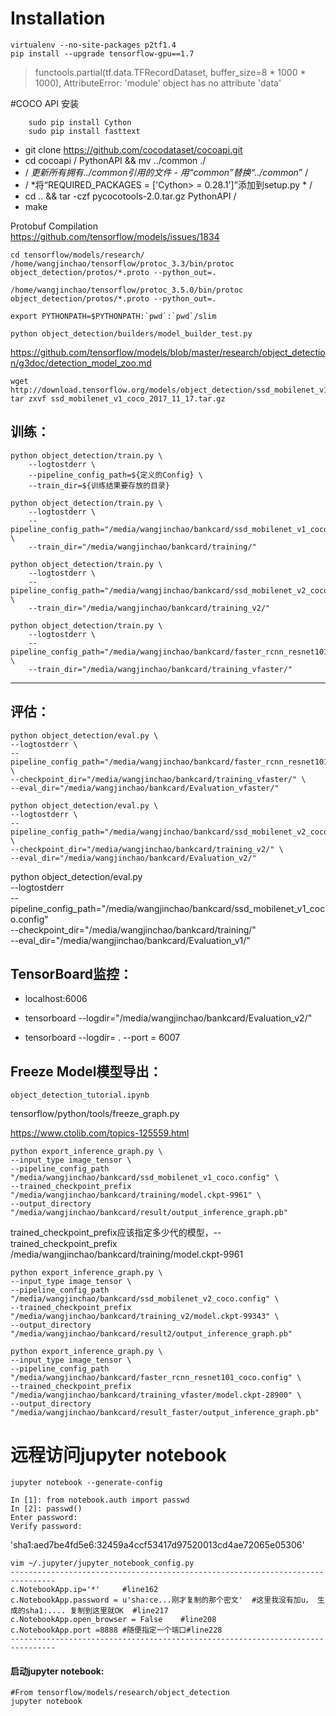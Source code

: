 <script type="text/javascript" src="http://cdn.mathjax.org/mathjax/latest/MathJax.js?config=default"></script>
# Installation

    virtualenv --no-site-packages p2tf1.4
    pip install --upgrade tensorflow-gpu==1.7  
    
>functools.partial(tf.data.TFRecordDataset, buffer_size=8 * 1000 * 1000),
AttributeError: 'module' object has no attribute 'data'

#COCO API 安装  

``` 
    sudo pip install Cython  
    sudo pip install fasttext
```

- git clone https://github.com/cocodataset/cocoapi.git
- cd cocoapi / PythonAPI && mv ../common ./
- / *更新所有拥有../common引用的文件 - 用“common”替换“../common”* /
- / *将“REQUIRED_PACKAGES = ['Cython> = 0.28.1']”添加到setup.py * /
- cd .. && tar -czf pycocotools-2.0.tar.gz PythonAPI /
- make

Protobuf Compilation  
https://github.com/tensorflow/models/issues/1834  

    cd tensorflow/models/research/
    /home/wangjinchao/tensorflow/protoc_3.3/bin/protoc object_detection/protos/*.proto --python_out=.  

    /home/wangjinchao/tensorflow/protoc_3.5.0/bin/protoc object_detection/protos/*.proto --python_out=.

    export PYTHONPATH=$PYTHONPATH:`pwd`:`pwd`/slim

    python object_detection/builders/model_builder_test.py
       

https://github.com/tensorflow/models/blob/master/research/object_detection/g3doc/detection_model_zoo.md  

    wget http://download.tensorflow.org/models/object_detection/ssd_mobilenet_v1_coco_2017_11_17.tar.gz
    tar zxvf ssd_mobilenet_v1_coco_2017_11_17.tar.gz

## 训练：  

    python object_detection/train.py \
        --logtostderr \
        --pipeline_config_path=${定义的Config} \
        --train_dir=${训练结果要存放的目录}  

    python object_detection/train.py \
        --logtostderr \
        --pipeline_config_path="/media/wangjinchao/bankcard/ssd_mobilenet_v1_coco.config" \
        --train_dir="/media/wangjinchao/bankcard/training/"  
    
    python object_detection/train.py \
        --logtostderr \
        --pipeline_config_path="/media/wangjinchao/bankcard/ssd_mobilenet_v2_coco.config" \
        --train_dir="/media/wangjinchao/bankcard/training_v2/"    

    python object_detection/train.py \
        --logtostderr \
        --pipeline_config_path="/media/wangjinchao/bankcard/faster_rcnn_resnet101_coco.config" \
        --train_dir="/media/wangjinchao/bankcard/training_vfaster/"

---
## 评估：  

    python object_detection/eval.py \
    --logtostderr \
    --pipeline_config_path="/media/wangjinchao/bankcard/faster_rcnn_resnet101_coco.config" \
    --checkpoint_dir="/media/wangjinchao/bankcard/training_vfaster/" \
    --eval_dir="/media/wangjinchao/bankcard/Evaluation_vfaster/"

    python object_detection/eval.py \
    --logtostderr \
    --pipeline_config_path="/media/wangjinchao/bankcard/ssd_mobilenet_v2_coco.config" \
    --checkpoint_dir="/media/wangjinchao/bankcard/training_v2/" \
    --eval_dir="/media/wangjinchao/bankcard/Evaluation_v2/"


 python object_detection/eval.py \
    --logtostderr \
    --pipeline_config_path="/media/wangjinchao/bankcard/ssd_mobilenet_v1_coco.config" \
    --checkpoint_dir="/media/wangjinchao/bankcard/training/" \
    --eval_dir="/media/wangjinchao/bankcard/Evaluation_v1/"



## TensorBoard监控：  

- localhost:6006  

- tensorboard --logdir="/media/wangjinchao/bankcard/Evaluation_v2/"

- tensorboard --logdir= . --port = 6007

## Freeze Model模型导出：
`object_detection_tutorial.ipynb`  

tensorflow/python/tools/freeze_graph.py

https://www.ctolib.com/topics-125559.html  

    python export_inference_graph.py \
    --input_type image_tensor \
    --pipeline_config_path "/media/wangjinchao/bankcard/ssd_mobilenet_v1_coco.config" \
    --trained_checkpoint_prefix "/media/wangjinchao/bankcard/training/model.ckpt-9961" \
    --output_directory "/media/wangjinchao/bankcard/result/output_inference_graph.pb"  

trained_checkpoint_prefix应该指定多少代的模型，--trained_checkpoint_prefix /media/wangjinchao/bankcard/training/model.ckpt-9961


    python export_inference_graph.py \
    --input_type image_tensor \
    --pipeline_config_path "/media/wangjinchao/bankcard/ssd_mobilenet_v2_coco.config" \
    --trained_checkpoint_prefix "/media/wangjinchao/bankcard/training_v2/model.ckpt-99343" \
    --output_directory "/media/wangjinchao/bankcard/result2/output_inference_graph.pb"  

    python export_inference_graph.py \
    --input_type image_tensor \
    --pipeline_config_path "/media/wangjinchao/bankcard/faster_rcnn_resnet101_coco.config" \
    --trained_checkpoint_prefix "/media/wangjinchao/bankcard/training_vfaster/model.ckpt-28900" \
    --output_directory "/media/wangjinchao/bankcard/result_faster/output_inference_graph.pb"


# 远程访问jupyter notebook  
    jupyter notebook --generate-config

    In [1]: from notebook.auth import passwd
    In [2]: passwd()
    Enter password: 
    Verify password: 
   'sha1:aed7be4fd5e6:32459a4ccf53417d97520013cd4ae72065e05306'  
    
    vim ~/.jupyter/jupyter_notebook_config.py
    --------------------------------------------------------------------------------
    c.NotebookApp.ip='*'     #line162
    c.NotebookApp.password = u'sha:ce...刚才复制的那个密文'  #这里我没有加u， 生成的sha1:.... 复制到这里就OK  #line217
    c.NotebookApp.open_browser = False    #line208
    c.NotebookApp.port =8888 #随便指定一个端口#line228  
    --------------------------------------------------------------------------------  
   #### 启动jupyter notebook:
    #From tensorflow/models/research/object_detection
    jupyter notebook
